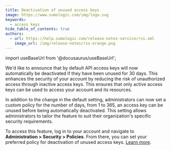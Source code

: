 ```yaml
---
title: Deactivation of unused access keys
image: https://www.sumologic.com/img/logo.svg
keywords:
  - access keys
hide_table_of_contents: true
authors:
  - url: https://help.sumologic.com/release-notes-service/rss.xml
    image_url: /img/release-notes/rss-orange.png
---
```


import useBaseUrl from '@docusaurus/useBaseUrl';

We'd like to announce that by default API access keys will now automatically be deactivated if they have been unused for 30 days. This enhances the security of your account by reducing the risk of unauthorized access through inactive access keys. This ensures that only active access keys can be used to access your account and its resources. 

In addition to the change in the default setting, administrators can now set a custom policy for the number of days, from 1 to 365, an access key can be unused before being automatically deactivated. This setting allows administrators to tailor the feature to suit their organization's specific security requirements.

To access this feature, log in to your account and navigate to **Administration > Security > Policies**. From there, you can set your preferred policy for deactivation of unused access keys. [Learn more](/docs/manage/security/access-keys#edit-deactivate-or-delete-an-access-key).
